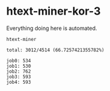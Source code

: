 # htext-miner-kor-3

Everything doing here is automated.

```
htext-miner

total: 3012/4514 (66.7257421355782%)

job0: 534
job1: 530
job2: 762
job3: 593
job4: 593
```